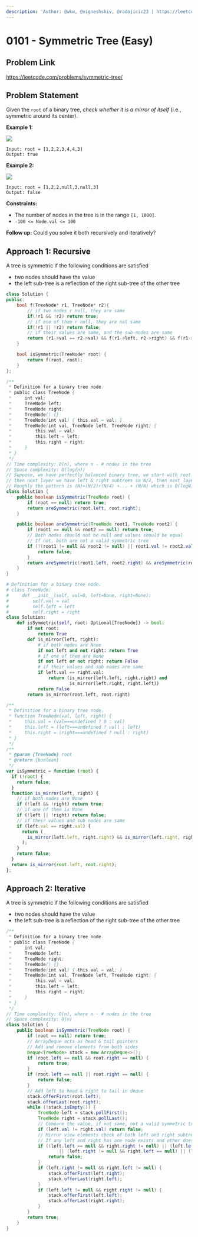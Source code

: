 ```yaml
---
description: 'Author: @wkw, @vigneshshiv, @radojicic23 | https://leetcode.com/problems/symmetric-tree/'
---
```


# 0101 - Symmetric Tree (Easy)

## Problem Link

https://leetcode.com/problems/symmetric-tree/

## Problem Statement

Given the `root` of a binary tree, _check whether it is a mirror of itself_ (i.e., symmetric around its center).

**Example 1:**

![](https://assets.leetcode.com/uploads/2021/02/19/symtree1.jpg)

```
Input: root = [1,2,2,3,4,4,3]
Output: true
```

**Example 2:**

![](https://assets.leetcode.com/uploads/2021/02/19/symtree2.jpg)

```
Input: root = [1,2,2,null,3,null,3]
Output: false
```

**Constraints:**

- The number of nodes in the tree is in the range `[1, 1000]`.
- `-100 <= Node.val <= 100`

**Follow up:** Could you solve it both recursively and iteratively?

## Approach 1: Recursive

A tree is symmetric if the following conditions are satisfied

- two nodes should have the value
- the left sub-tree is a reflection of the right sub-tree of the other tree

<Tabs>
<TabItem value="c++" label="C++">
<SolutionAuthor name="@wkw"/>

```cpp
class Solution {
public:
    bool f(TreeNode* r1, TreeNode* r2){
        // if two nodes r null, they are same
        if(!r1 && !r2) return true;
        // if one of them r null, they are not same
        if(!r1 || !r2) return false;
        // if their values are same, and the sub-nodes are same
        return (r1->val == r2->val) && f(r1->left, r2->right) && f(r1->right, r2->left);
    }

    bool isSymmetric(TreeNode* root) {
        return f(root, root);
    }
};
```

</TabItem>

<TabItem value="java" label="Java">
<SolutionAuthor name="@vigneshshiv"/>

```java
/**
 * Definition for a binary tree node.
 * public class TreeNode {
 *     int val;
 *     TreeNode left;
 *     TreeNode right;
 *     TreeNode() {}
 *     TreeNode(int val) { this.val = val; }
 *     TreeNode(int val, TreeNode left, TreeNode right) {
 *         this.val = val;
 *         this.left = left;
 *         this.right = right;
 *     }
 * }
 */
// Time complexity: O(n), where n - # nodes in the tree
// Space complexity: O(log(n))
// Suppose, we have perfectly balanced binary tree, we start with root that N,
// then next layer we have left & right subtrees so N/2, then next layer is N/4 and so on...
// Roughly the pattern is (N)+(N/2)+(N/4) +... + (N/N) which is O(logN) same as height O(h) of the tree.
class Solution {
    public boolean isSymmetric(TreeNode root) {
        if (root == null) return true;
        return areSymmetric(root.left, root.right);
    }

    public boolean areSymmetric(TreeNode root1, TreeNode root2) {
        if (root1 == null && root2 == null) return true;
        // Both nodes should not be null and values should be equal
        // If not, both are not a valid symmetric tree
        if (!(root1 != null && root2 != null) || root1.val != root2.val) {
            return false;
        }
        return areSymmetric(root1.left, root2.right) && areSymmetric(root1.right, root2.left);
    }
}
```

</TabItem>

<TabItem value="python" label="Python">
<SolutionAuthor name="@radojicic23"/>

```python
# Definition for a binary tree node.
# class TreeNode:
#     def __init__(self, val=0, left=None, right=None):
#         self.val = val
#         self.left = left
#         self.right = right
class Solution:
    def isSymmetric(self, root: Optional[TreeNode]) -> bool:
        if not root:
            return True
        def is_mirror(left, right):
            # if both nodes are None
            if not left and not right: return True
            # if one of them are None
            if not left or not right: return False
            # if their values and sub nodes are same
            if left.val == right.val:
                return (is_mirror(left.left, right.right) and
                        is_mirror(left.right, right.left))
            return False
        return is_mirror(root.left, root.right)
```

</TabItem>

<TabItem value="javascript" label="JavaScript">
<SolutionAuthor name="@radojicic23"/>

```javascript
/**
 * Definition for a binary tree node.
 * function TreeNode(val, left, right) {
 *     this.val = (val===undefined ? 0 : val)
 *     this.left = (left===undefined ? null : left)
 *     this.right = (right===undefined ? null : right)
 * }
 */
/**
 * @param {TreeNode} root
 * @return {boolean}
 */
var isSymmetric = function (root) {
  if (!root) {
    return false;
  }
  function is_mirror(left, right) {
    // if both nodes are None
    if (!left && !right) return true;
    // if one of them is None
    if (!left || !right) return false;
    // if their values and sub nodes are same
    if (left.val == right.val) {
      return (
        is_mirror(left.left, right.right) && is_mirror(left.right, right.left)
      );
    }
    return false;
  }
  return is_mirror(root.left, root.right);
};
```

</TabItem>
</Tabs>

## Approach 2: Iterative

A tree is symmetric if the following conditions are satisfied

- two nodes should have the value
- the left sub-tree is a reflection of the right sub-tree of the other tree

<Tabs>
<TabItem value="java" label="Java">
<SolutionAuthor name="@vigneshshiv"/>

```java
/**
 * Definition for a binary tree node.
 * public class TreeNode {
 *     int val;
 *     TreeNode left;
 *     TreeNode right;
 *     TreeNode() {}
 *     TreeNode(int val) { this.val = val; }
 *     TreeNode(int val, TreeNode left, TreeNode right) {
 *         this.val = val;
 *         this.left = left;
 *         this.right = right;
 *     }
 * }
 */
// Time complexity: O(n), where n - # nodes in the tree
// Space complexity: O(n)
class Solution {
    public boolean isSymmetric(TreeNode root) {
        if (root == null) return true;
        // ArrayDeque acts as head & tail pointers
        // Add and remove elements from both sides
        Deque<TreeNode> stack = new ArrayDeque<>();
        if (root.left == null && root.right == null) {
            return true;
        }
        if (root.left == null || root.right == null) {
            return false;
        }
        // Add left to head & right to tail in deque
        stack.offerFirst(root.left);
        stack.offerLast(root.right);
        while (!stack.isEmpty()) {
            TreeNode left = stack.pollFirst();
            TreeNode right = stack.pollLast();
            // Compare the value, if not same, not a valid symmetric tree
            if (left.val != right.val) return false;
            // Mirror view elements check of both left and right subtree's
            // If any left and right has one node exists and other doesn't, then it's not valid symmetric tree
            if ((left.left == null && right.right != null) || (left.left != null && right.right == null)
                    || (left.right != null && right.left == null) || (left.right == null && right.left != null)) {
                return false;
            }
            if (left.right != null && right.left != null) {
                stack.offerFirst(left.right);
                stack.offerLast(right.left);
            }
            if (left.left != null && right.right != null) {
                stack.offerFirst(left.left);
                stack.offerLast(right.right);
            }
        }
        return true;
    }
}
```

</TabItem>
</Tabs>
